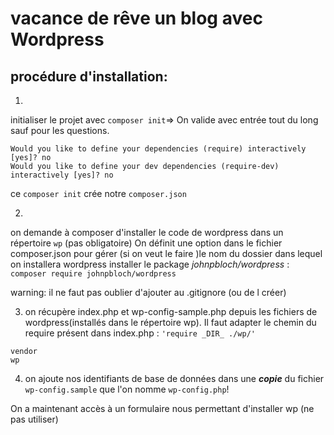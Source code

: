 #  vacance de rêve un blog avec  Wordpress

## procédure d'installation:

1.
initialiser le projet avec `composer init`=> On valide avec entrée tout du long sauf pour les questions.

```
Would you like to define your dependencies (require) interactively [yes]? no
Would you like to define your dev dependencies (require-dev) interactively [yes]? no
```

ce `composer init` crée notre `composer.json`

2.
on demande à composer d'installer le code de wordpress dans un répertoire `wp` (pas obligatoire)
On définit une option dans le fichier composer.json pour gérer (si on veut le faire )le nom du dossier dans lequel on installera wordpress
installer le package _johnpbloch/wordpress_ : `composer require johnpbloch/wordpress`

warning: il ne faut pas oublier d'ajouter au .gitignore (ou de l créer)

3. on récupère index.php et wp-config-sample.php depuis les fichiers de wordpress(installés dans le répertoire wp). Il faut adapter le chemin du require présent dans index.php : `'require _DIR_ ./wp/'`

```
vendor
wp
```
4. on ajoute nos identifiants de base de données dans une ***copie*** du fichier `wp-config.sample`  que l'on nomme `wp-config.php`!

On a maintenant accès à un formulaire nous permettant d'installer wp (ne pas utiliser)

